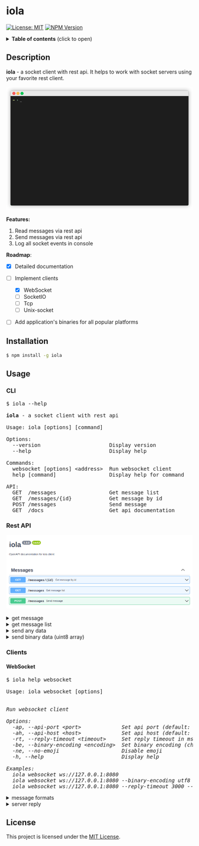 # iola

[![License: MIT](https://img.shields.io/github/license/pvarentsov/iola)](https://github.com/pvarentsov/iola/blob/main/LICENSE)
[![NPM Version](https://img.shields.io/npm/v/iola.svg)](https://www.npmjs.com/package/iola)

<details>
  <summary><b>Table of contents</b> (click to open)</summary>
  <br>
  <ul>
    <li><a href="https://github.com/pvarentsov/iola#description">Description</a></li>
    <li><a href="https://github.com/pvarentsov/iola#installation">Installation</a></li>
    <li><a href="https://github.com/pvarentsov/iola#usage">Usage</a></li>
    <ul>
      <li><a href="https://github.com/pvarentsov/iola#cli">CLI</a></li>
      <li><a href="https://github.com/pvarentsov/iola#rest-api">Rest API</a></li>
      <li><a href="https://github.com/pvarentsov/iola#clients">Clients</a></li>
        <ul>
          <li><a href="https://github.com/pvarentsov/iola#websocket">WebSocket</a></li>
        </ul>
    </ul>
    <li><a href="https://github.com/pvarentsov/iola#license">License</a></li>
  </ul>
</details>


## Description

**iola** - a socket client with rest api. It helps to work with socket servers using your favorite rest client.

<p align="center"> 
  <img src="./demo/iola-demo.gif">
</p>

**Features:**

1. Read messages via rest api
2. Send messages via rest api
3. Log all socket events in console

**Roadmap**:
- [x] Detailed documentation
- [ ] Implement clients
  - [x] WebSocket
  - [ ] SocketIO
  - [ ] Tcp
  - [ ] Unix-socket
- [ ] Add application's binaries for all popular platforms


## Installation
```bash
$ npm install -g iola
```
## Usage

### CLI

<pre>
$ iola --help

<b>iola</b> - a socket client with rest api

Usage: iola [options] [command]

Options:
  --version                      Display version
  --help                         Display help

Commands:
  websocket [options] &lt;address>  Run websocket client
  help [command]                 Display help for command

API:
  GET  /messages                 Get message list
  GET  /messages/{id}            Get message by id
  POST /messages                 Send message 
  GET  /docs                     Get api documentation
</pre>

### Rest API

<p align="center">
  <img src="./docs/swagger.png">
</p>

<details>
  <summary>get message</summary>
  <p align="center">
    <br>
    <img src="./docs/get-message.png">
  </p>
</details>

<details>
  <summary>get message list</summary>
  <p align="center">
    <br>
    <img src="./docs/get-message-list.png">
  </p>
</details>


<details>
  <summary>send any data</summary>
  <p align="center">
    <br>
    <img src="./docs/send-any-data.png">
  </p>
</details>

<details>
  <summary>send binary data (uint8 array)</summary>
  <p align="center">
    <br>
    <img src="./docs/send-bytes.png">
  </p>
</details>

### Clients

#### WebSocket

<pre>
$ iola help websocket

Usage: iola websocket [options] <address>

Run websocket client

Options:
  -ap, --api-port &lt;port>             Set api port (default: "3000")
  -ah, --api-host &lt;host>             Set api host (default: "127.0.0.1")
  -rt, --reply-timeout &lt;timeout>     Set reply timeout in ms (default: "2000")
  -be, --binary-encoding &lt;encoding>  Set binary encoding (choices: "ascii","utf8","base64","hex")
  -ne, --no-emoji                    Disable emoji
  -h, --help                         Display help

Examples:
  iola websocket ws://127.0.0.1:8080
  iola websocket ws://127.0.0.1:8080 --binary-encoding utf8
  iola websocket ws://127.0.0.1:8080 --reply-timeout 3000 --no-emoji
</pre>

<details>
  <summary>message formats</summary>
  <ul>
    <li><code>string</code></li>
    <li><code>json</code></li>
    <li><code>byte-array</code></li>
  </ul>
</details>

<details>
  <summary>server reply</summary>
  <br>
  <p>You can pass the RequestId to the request with json data
     in order to await the server reply with such RequestId in the reply data.
  </p>
  <p align="center">
    <br>
    <img src="./docs/send-data-with-requsetid.png">
  </p>
  <p>RequestId field can be one of the following:
    <ul>
      <li><code>requestId</code></li>
      <li><code>request_id</code></li>
      <li><code>reqId</code></li>
      <li><code>req_id</code></li>
      <li><code>traceId</code></li>
      <li><code>trace_id</code></li>
    </ul>
  </p>
</details>
  
## License

This project is licensed under the [MIT License](https://github.com/pvarentsov/iola/blob/main/LICENSE).
